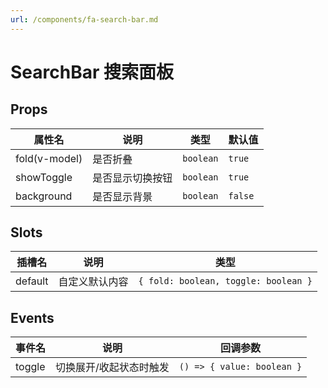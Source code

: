 ```yaml
---
url: /components/fa-search-bar.md
---
```

# SearchBar 搜索面板

## Props

| 属性名        | 说明             | 类型      | 默认值  |
| ------------- | ---------------- | --------- | ------- |
| fold(v-model) | 是否折叠         | `boolean` | `true`  |
| showToggle    | 是否显示切换按钮 | `boolean` | `true`  |
| background    | 是否显示背景     | `boolean` | `false` |

## Slots

| 插槽名  | 说明           | 类型                                 |
| ------- | -------------- | ------------------------------------ |
| default | 自定义默认内容 | `{ fold: boolean, toggle: boolean }` |

## Events

| 事件名 | 说明                    | 回调参数                   |
| ------ | ----------------------- | -------------------------- |
| toggle | 切换展开/收起状态时触发 | `() => { value: boolean }` |
